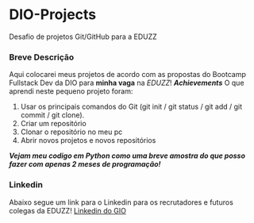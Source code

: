 # DIO-Projects
Desafio de projetos Git/GitHub para a EDUZZ

### Breve Descrição
Aqui colocarei meus projetos de acordo com as propostas do Bootcamp Fullstack Dev da DIO para **minha vaga** na *EDUZZ*!
***Achievements***
O que aprendi neste pequeno projeto foram:
1. Usar os principais comandos do Git (git init / git status / git add / git commit / git clone).
2. Criar um repositório
3. Clonar o repositório no meu pc
4. Abrir novos projetos e novos repositórios

***Vejam meu codigo em Python como uma breve amostra do que posso fazer com apenas 2 meses de programação!***


### Linkedin
Abaixo segue um link para o Linkedin para os recrutadores e futuros colegas da EDUZZ!
[Linkedin do GIO](https://www.linkedin.com/in/giopizzighinianalyst/)

